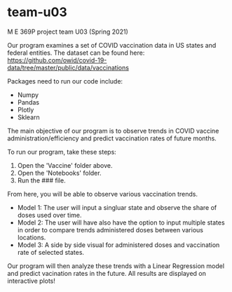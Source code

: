 # team-u03
M E 369P project team U03 (Spring 2021)

Our program examines a set of COVID vaccination data in US states and federal entities. The dataset can be found here: https://github.com/owid/covid-19-data/tree/master/public/data/vaccinations

Packages need to run our code include:
* Numpy
* Pandas
* Plotly
* Sklearn

The main objective of our program is to observe trends in COVID vaccine administration/efficiency and predict vaccination rates of future months.

To run our program, take these steps:
1. Open the 'Vaccine' folder above.
2. Open the 'Notebooks' folder.
3. Run the ### file.

From here, you will be able to observe various vaccination trends.

* Model 1: The user will input a singluar state and observe the share of doses used over time.
* Model 2: The user will have also have the option to input multiple states in order to compare trends administered doses between various locations.
* Model 3: A side by side visual for administered doses and vaccination rate of selected states.

Our program will then analyze these trends with a Linear Regression model and predict vacination rates in the future. All results are displayed on interactive plots!
